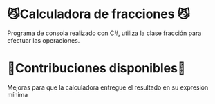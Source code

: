 # 😼Calculadora de fracciones 😼
Programa de consola realizado con C#, utiliza la clase fracción para efectuar las operaciones.

# 🚧Contribuciones disponibles🚧
Mejoras para que la calculadora entregue el resultado en su expresión mínima
